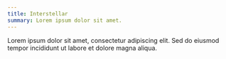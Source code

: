 ```yaml
---
title: Interstellar
summary: Lorem ipsum dolor sit amet.
---
```


Lorem ipsum dolor sit amet, consectetur adipiscing elit. Sed do eiusmod tempor incididunt ut labore et dolore magna aliqua.
